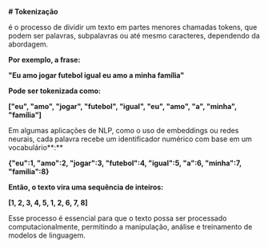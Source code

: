 **# Tokenização**



é o processo de dividir um texto em partes menores chamadas tokens, que podem ser palavras, subpalavras ou até mesmo caracteres, dependendo da abordagem.



**Por exemplo, a frase:**



**"Eu amo jogar futebol igual eu amo a minha família"**



**Pode ser tokenizada como:**

**\["eu", "amo", "jogar", "futebol", "igual", "eu", "amo", "a", "minha", "família"]**



Em algumas aplicações de NLP, como o uso de embeddings ou redes neurais, cada palavra recebe um identificador numérico com base em um vocabulário\*\*:\*\*



**{"eu":1, "amo":2, "jogar":3, "futebol":4, "igual":5, "a":6, "minha":7, "família":8}**



**Então, o texto vira uma sequência de inteiros:**

**\[1, 2, 3, 4, 5, 1, 2, 6, 7, 8]**



Esse processo é essencial para que o texto possa ser processado computacionalmente, permitindo a manipulação, análise e treinamento de modelos de linguagem.

